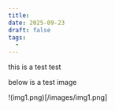 ```yaml
---
title: 
date: 2025-09-23
draft: false
tags:
  - 
---
```

this is a test test

below is a test image

!(img1.png)[/images/img1.png]
